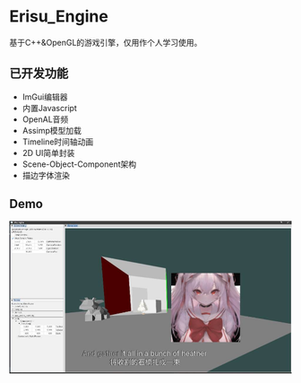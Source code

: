 # Erisu_Engine

基于C++&OpenGL的游戏引擎，仅用作个人学习使用。

## 已开发功能

-  ImGui编辑器
- 内置Javascript
- OpenAL音频
- Assimp模型加载
- Timeline时间轴动画
- 2D UI简单封装
- Scene-Object-Component架构
- 描边字体渲染

## Demo

![Demo](demo.jpg)
